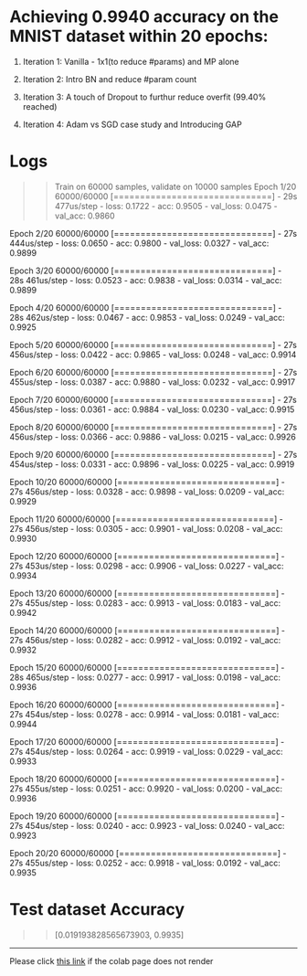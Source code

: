 # Achieving 0.9940 accuracy on the MNIST dataset within 20 epochs:

  1. Iteration 1: Vanilla - 1x1(to reduce #params) and MP alone
  
  2. Iteration 2: Intro BN and reduce #param count
  
  3. Iteration 3: A touch of Dropout to furthur reduce overfit (99.40% reached)
  
  4. Iteration 4: Adam vs SGD case study and Introducing GAP
  
# Logs

>>Train on 60000 samples, validate on 10000 samples
Epoch 1/20
60000/60000 [==============================] - 29s 477us/step - loss: 0.1722 - acc: 0.9505 - val_loss: 0.0475 - val_acc: 0.9860

Epoch 2/20
60000/60000 [==============================] - 27s 444us/step - loss: 0.0650 - acc: 0.9800 - val_loss: 0.0327 - val_acc: 0.9899

Epoch 3/20
60000/60000 [==============================] - 28s 461us/step - loss: 0.0523 - acc: 0.9838 - val_loss: 0.0314 - val_acc: 0.9899

Epoch 4/20
60000/60000 [==============================] - 28s 462us/step - loss: 0.0467 - acc: 0.9853 - val_loss: 0.0249 - val_acc: 0.9925

Epoch 5/20
60000/60000 [==============================] - 27s 456us/step - loss: 0.0422 - acc: 0.9865 - val_loss: 0.0248 - val_acc: 0.9914

Epoch 6/20
60000/60000 [==============================] - 27s 455us/step - loss: 0.0387 - acc: 0.9880 - val_loss: 0.0232 - val_acc: 0.9917

Epoch 7/20
60000/60000 [==============================] - 27s 456us/step - loss: 0.0361 - acc: 0.9884 - val_loss: 0.0230 - val_acc: 0.9915

Epoch 8/20
60000/60000 [==============================] - 27s 456us/step - loss: 0.0366 - acc: 0.9886 - val_loss: 0.0215 - val_acc: 0.9926

Epoch 9/20
60000/60000 [==============================] - 27s 454us/step - loss: 0.0331 - acc: 0.9896 - val_loss: 0.0225 - val_acc: 0.9919

Epoch 10/20
60000/60000 [==============================] - 27s 456us/step - loss: 0.0328 - acc: 0.9898 - val_loss: 0.0209 - val_acc: 0.9929

Epoch 11/20
60000/60000 [==============================] - 27s 456us/step - loss: 0.0305 - acc: 0.9901 - val_loss: 0.0208 - val_acc: 0.9930

Epoch 12/20
60000/60000 [==============================] - 27s 453us/step - loss: 0.0298 - acc: 0.9906 - val_loss: 0.0227 - val_acc: 0.9934

Epoch 13/20
60000/60000 [==============================] - 27s 455us/step - loss: 0.0283 - acc: 0.9913 - val_loss: 0.0183 - val_acc: 0.9942

Epoch 14/20
60000/60000 [==============================] - 27s 456us/step - loss: 0.0282 - acc: 0.9912 - val_loss: 0.0192 - val_acc: 0.9932

Epoch 15/20
60000/60000 [==============================] - 28s 465us/step - loss: 0.0277 - acc: 0.9917 - val_loss: 0.0198 - val_acc: 0.9936

Epoch 16/20
60000/60000 [==============================] - 27s 454us/step - loss: 0.0278 - acc: 0.9914 - val_loss: 0.0181 - val_acc: 0.9944

Epoch 17/20
60000/60000 [==============================] - 27s 454us/step - loss: 0.0264 - acc: 0.9919 - val_loss: 0.0229 - val_acc: 0.9933

Epoch 18/20
60000/60000 [==============================] - 27s 455us/step - loss: 0.0251 - acc: 0.9920 - val_loss: 0.0200 - val_acc: 0.9936

Epoch 19/20
60000/60000 [==============================] - 27s 454us/step - loss: 0.0240 - acc: 0.9923 - val_loss: 0.0240 - val_acc: 0.9923

Epoch 20/20
60000/60000 [==============================] - 27s 455us/step - loss: 0.0252 - acc: 0.9918 - val_loss: 0.0192 - val_acc: 0.9935


# Test dataset Accuracy

>> [0.019193828565673903, 0.9935]

- - - -

Please click [this link](https://colab.research.google.com/drive/1i4SrgIA-ge-T3n80D9t6u-MP4gbENgMo) if the colab page does not render
